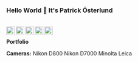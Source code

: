 ### Hello World 👋 It's Patrick Österlund

<br/>


<a href="https://twitter.com/b0red"/>
<img align="left" alt="b0red | Twitter" width="22px" src="https://cdn.jsdelivr.net/npm/simple-icons@v3/icons/twitter.svg" />
</a>
<a href="https://www.linkedin.com/in/patrickosterlund/"/>
<img align="left" alt="Patrick Osterlund" width="22px" src="https://cdn.jsdelivr.net/npm/simple-icons@v3/icons/linkedin.svg" />
</a>

<a href="https://www.instagram.com/mrakita/">
<img align="left" alt="MrAkita" width="22px" src="https://cdn.jsdelivr.net/npm/simple-icons@v3/icons/instagram.svg" />
</a>

<a href="https://500px.com/p/mrakita?view=photos">
<img align="left" alt="mrakita" width=22px" src="https://cdn.jsdelivr.net/npm/simple-icons@3.13.0/icons/500px.svg" />
</a>

<a href="https://facebook.com"/>
<img align="left" alt="patrick osterlund" width=22px" src=" https://cdn.jsdelivr.net/npm/simple-icons@3.13.0/icons/facebook.svg" />
</a>
<br />

**Portfolio**


**Cameras:**
Nikon D800
Nikon D7000
Minolta
Leica
